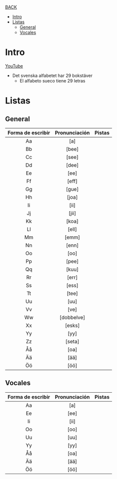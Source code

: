 [BACK](./PRONUNCIATION.md)

- [Intro](#intro)
- [Listas](#listas)
  - [General](#general)
  - [Vocales](#vocales)

# Intro

[YouTube](https://youtu.be/AAf4wFRebKw?si=_3jgdIX6duTbrmHH)
- Det svenska alfabetet har 29 bokstäver
  - El alfabeto sueco tiene 29 letras

# Listas

## General

| Forma de escribir 	| Pronunciación 	| Pistas         	|
|:---------------------:|:-----------------:|:-----------------:|
| Aa                	| [a]           	|                 	|
| Bb                    | [bee]             |                 	|
| Cc                    | [see]             |                 	|
| Dd                    | [dee]             |                 	|
| Ee                    | [ee]              |                 	|
| Ff                    | [eff]             |                 	|
| Gg                    | [gue]             |                 	|
| Hh                    | [joa]             |                 	|
| Ii                    | [ii]              |                 	|
| Jj                    | [jii]             |                 	|
| Kk                    | [koa]             |                 	|
| Ll                    | [ell]             |                 	|
| Mm                    | [emm]             |                 	|
| Nn                    | [enn]             |                 	|
| Oo                    | [oo]              |                 	|
| Pp                    | [pee]             |                 	|
| Qq                    | [kuu]             |                 	|
| Rr                    | [err]             |                 	|
| Ss                    | [ess]             |                 	|
| Tt                    | [tee]             |                 	|
| Uu                    | [uu]              |                 	|
| Vv                    | [ve]              |                 	|
| Ww                    | [dobbelve]        |                 	|
| Xx                    | [esks]            |                 	|
| Yy                    | [yy]              |                 	|
| Zz                    | [seta]            |                 	|
| Åå                    | [oa]              |                 	|
| Ää                    | [ää]              |                 	|
| Öö                    | [öö]              |                 	|

## Vocales

| Forma de escribir 	| Pronunciación 	| Pistas         	|
|:---------------------:|:-----------------:|:-----------------:|
| Aa                	| [a]           	|                 	|
| Ee                    | [ee]              |                 	|
| Ii                    | [ii]              |                 	|
| Oo                    | [oo]              |                 	|
| Uu                    | [uu]              |                 	|
| Yy                    | [yy]              |                 	|
| Åå                    | [oa]              |                 	|
| Ää                    | [ää]              |                 	|
| Öö                    | [öö]              |                 	|